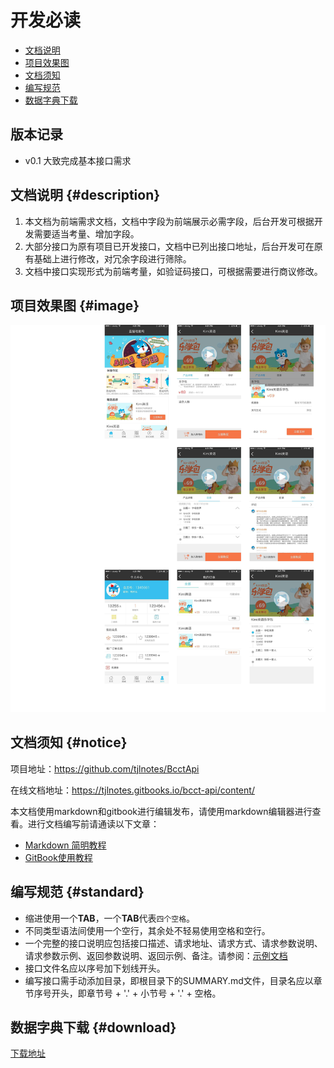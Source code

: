 # 开发必读

- [文档说明](#description)
- [项目效果图](#image)
- [文档须知](#notice)
- [编写规范](#standard)
- [数据字典下载](#download)

## 版本记录

- v0.1 大致完成基本接口需求

## 文档说明 {#description}

1. 本文档为前端需求文档，文档中字段为前端展示必需字段，后台开发可根据开发需要适当考量、增加字段。
2. 大部分接口为原有项目已开发接口，文档中已列出接口地址，后台开发可在原有基础上进行修改，对冗余字段进行筛除。
3. 文档中接口实现形式为前端考量，如验证码接口，可根据需要进行商议修改。

## 项目效果图 {#image}
![](/lanmao.jpg)

## 文档须知 {#notice}

项目地址：https://github.com/tjlnotes/BcctApi

在线文档地址：https://tjlnotes.gitbooks.io/bcct-api/content/

本文档使用markdown和gitbook进行编辑发布，请使用markdown编辑器进行查看。进行文档编写前请通读以下文章：
- [Markdown 简明教程](http://www.jianshu.com/p/7bd23251da0a)
- [GitBook使用教程](http://www.jianshu.com/p/9ca04b2e0345)

## 编写规范 {#standard}

- 缩进使用一个**TAB**，一个**TAB**代表`四个空格`。
- 不同类型语法间使用一个空行，其余处不轻易使用空格和空行。
- 一个完整的接口说明应包括接口描述、请求地址、请求方式、请求参数说明、请求参数示例、返回参数说明、返回示例、备注。请参阅：[示例文档](example.md)
- 接口文件名应以序号加下划线开头。
- 编写接口需手动添加目录，即根目录下的SUMMARY.md文件，目录名应以章节序号开头，即章节号 + '.' + 小节号  + '.' + 空格。

## 数据字典下载 {#download}

[下载地址](http://123.207.85.151/1.xlsx)

